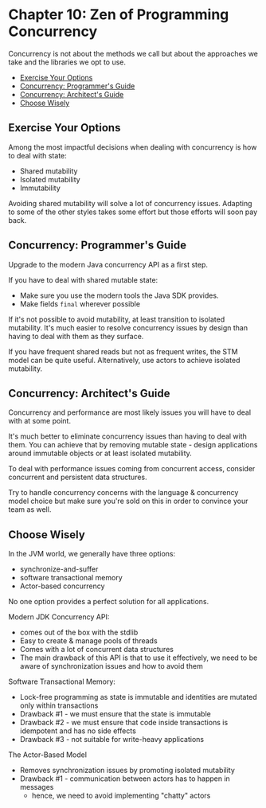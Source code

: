 # Chapter 10: Zen of Programming Concurrency
Concurrency is not about the methods we call but about the approaches we take and the libraries we opt to use.

  - [Exercise Your Options](#exercise-your-options)
  - [Concurrency: Programmer's Guide](#concurrency-programmers-guide)
  - [Concurrency: Architect's Guide](#concurrency-architects-guide)
  - [Choose Wisely](#choose-wisely)

## Exercise Your Options
Among the most impactful decisions when dealing with concurrency is how to deal with state:
 * Shared mutability
 * Isolated mutability
 * Immutability

Avoiding shared mutability will solve a lot of concurrency issues. Adapting to some of the other styles takes some effort but those efforts will soon pay back.

## Concurrency: Programmer's Guide
Upgrade to the modern Java concurrency API as a first step.

If you have to deal with shared mutable state:
 * Make sure you use the modern tools the Java SDK provides.
 * Make fields `final` wherever possible

If it's not possible to avoid mutability, at least transition to isolated mutability.
It's much easier to resolve concurrency issues by design than having to deal with them as they surface.

If you have frequent shared reads but not as frequent writes, the STM model can be quite useful.
Alternatively, use actors to achieve isolated mutability.

## Concurrency: Architect's Guide
Concurrency and performance are most likely issues you will have to deal with at some point.

It's much better to eliminate concurrency issues than having to deal with them.
You can achieve that by removing mutable state - design applications around immutable objects or at least isolated mutability.

To deal with performance issues coming from concurrent access, consider concurrent and persistent data structures.

Try to handle concurrency concerns with the language & concurrency model choice but make sure you're sold on this in order to convince your team as well.

## Choose Wisely
In the JVM world, we generally have three options:
 * synchronize-and-suffer
 * software transactional memory
 * Actor-based concurrency

No one option provides a perfect solution for all applications.

Modern JDK Concurrency API:
 * comes out of the box with the stdlib
 * Easy to create & manage pools of threads
 * Comes with a lot of concurrent data structures
 * The main drawback of this API is that to use it effectively, we need to be aware of synchronization issues and how to avoid them

Software Transactional Memory:
 * Lock-free programming as state is immutable and identities are mutated only within transactions
 * Drawback #1 - we must ensure that the state is immutable
 * Drawback #2 - we must ensure that code inside transactions is idempotent and has no side effects
 * Drawback #3 - not suitable for write-heavy applications

The Actor-Based Model
 * Removes synchronization issues by promoting isolated mutability
 * Drawback #1 - communication between actors has to happen in messages
   * hence, we need to avoid implementing "chatty" actors
